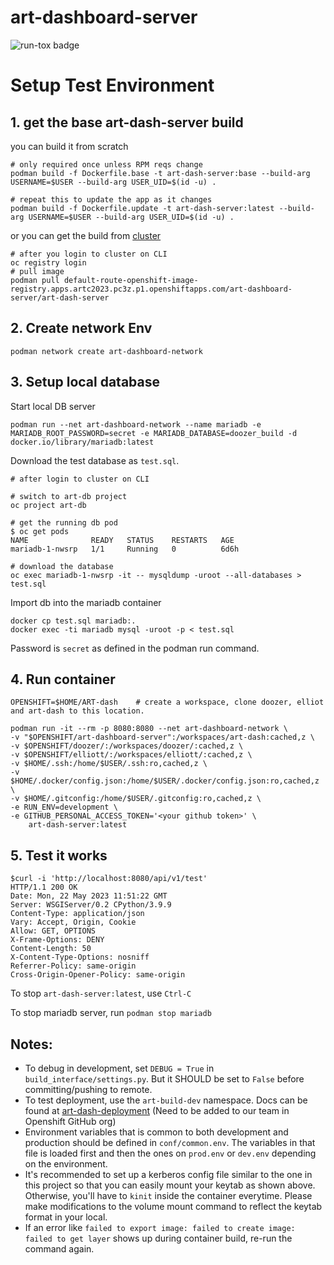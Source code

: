 # art-dashboard-server

![run-tox badge](https://github.com/openshift-eng/art-dashboard-server/actions/workflows/run_tox.yml/badge.svg)

# Setup Test Environment

## 1. get the base art-dash-server build


you can build it from scratch
```
# only required once unless RPM reqs change
podman build -f Dockerfile.base -t art-dash-server:base --build-arg USERNAME=$USER --build-arg USER_UID=$(id -u) .

# repeat this to update the app as it changes
podman build -f Dockerfile.update -t art-dash-server:latest --build-arg USERNAME=$USER --build-arg USER_UID=$(id -u) .
```
or you can get the build from [cluster](https://console-openshift-console.apps.artc2023.pc3z.p1.openshiftapps.com/k8s/ns/art-dashboard-server/imagestreams/art-dash-server)
```
# after you login to cluster on CLI
oc registry login
# pull image
podman pull default-route-openshift-image-registry.apps.artc2023.pc3z.p1.openshiftapps.com/art-dashboard-server/art-dash-server
```

## 2. Create network Env
```
podman network create art-dashboard-network
```

## 3. Setup local database


Start local DB server
```
podman run --net art-dashboard-network --name mariadb -e MARIADB_ROOT_PASSWORD=secret -e MARIADB_DATABASE=doozer_build -d docker.io/library/mariadb:latest
```

Download the test database as `test.sql`. 
```
# after login to cluster on CLI

# switch to art-db project
oc project art-db

# get the running db pod
$ oc get pods
NAME              READY   STATUS    RESTARTS   AGE
mariadb-1-nwsrp   1/1     Running   0          6d6h

# download the database
oc exec mariadb-1-nwsrp -it -- mysqldump -uroot --all-databases > test.sql
```
Import db into the mariadb container
```
docker cp test.sql mariadb:.
docker exec -ti mariadb mysql -uroot -p < test.sql
```
Password is `secret` as defined in the podman run command.


## 4. Run container

```
OPENSHIFT=$HOME/ART-dash    # create a workspace, clone doozer, elliot and art-dash to this location.

podman run -it --rm -p 8080:8080 --net art-dashboard-network \
-v "$OPENSHIFT/art-dashboard-server":/workspaces/art-dash:cached,z \
-v $OPENSHIFT/doozer/:/workspaces/doozer/:cached,z \
-v $OPENSHIFT/elliott/:/workspaces/elliott/:cached,z \
-v $HOME/.ssh:/home/$USER/.ssh:ro,cached,z \
-v $HOME/.docker/config.json:/home/$USER/.docker/config.json:ro,cached,z \
-v $HOME/.gitconfig:/home/$USER/.gitconfig:ro,cached,z \
-e RUN_ENV=development \
-e GITHUB_PERSONAL_ACCESS_TOKEN='<your github token>' \
    art-dash-server:latest
```

## 5. Test it works
```
$curl -i 'http://localhost:8080/api/v1/test'
HTTP/1.1 200 OK
Date: Mon, 22 May 2023 11:51:22 GMT
Server: WSGIServer/0.2 CPython/3.9.9
Content-Type: application/json
Vary: Accept, Origin, Cookie
Allow: GET, OPTIONS
X-Frame-Options: DENY
Content-Length: 50
X-Content-Type-Options: nosniff
Referrer-Policy: same-origin
Cross-Origin-Opener-Policy: same-origin

```
To stop `art-dash-server:latest`, use `Ctrl-C`

To stop mariadb server, run `podman stop mariadb`


## Notes:

- To debug in development, set `DEBUG = True` in `build_interface/settings.py`. But it SHOULD be set to `False` before committing/pushing to remote.
- To test deployment, use the `art-build-dev` namespace. Docs can be found at [art-dash-deployment](https://github.com/openshift-eng/art-config/tree/main/clusters/psi-ocp4/aos-art-web) (Need to be added to our team in Openshift GitHub org)
- Environment variables that is common to both development and production should be defined in `conf/common.env`. The variables in that file is loaded first and then the ones on `prod.env` or `dev.env` depending on the environment.
- It's recommended to set up a kerberos config file similar to the one in this project so that you can easily mount your keytab as shown above. Otherwise, you'll have to `kinit` inside the container everytime. Please make modifications to the volume mount command to reflect the keytab format in your local.
- If an error like `failed to export image: failed to create image: failed to get layer` shows up during container build, re-run the command again.
